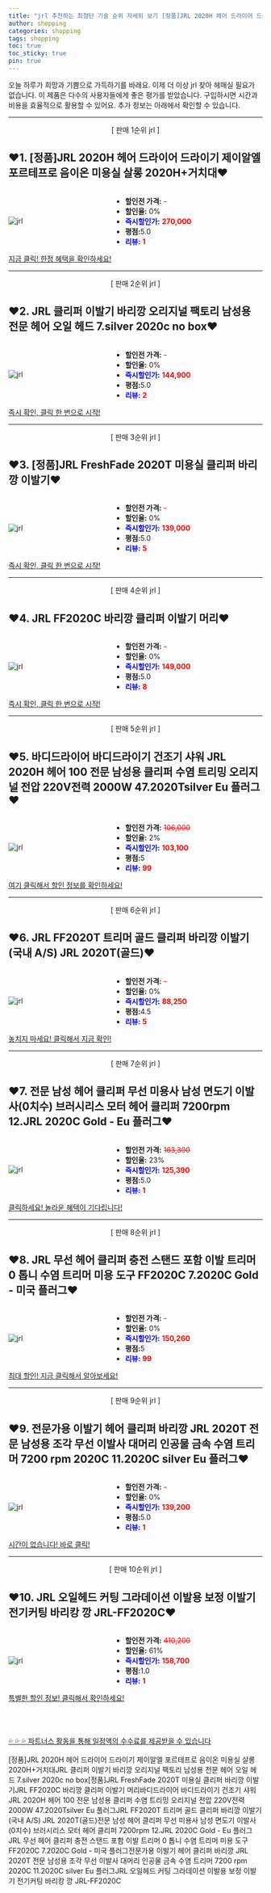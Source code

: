 ```yaml
---
title: "jrl 추천하는 최첨단 기술 순위 자세히 보기 [정품]JRL 2020H 헤어 드라이어 드라이기"
author: shopping
categories: shopping
tags: shopping
toc: true
toc_sticky: true
pin: true
---
```

오늘 하루가 희망과 기쁨으로 가득하기를 바래요. 이제 더 이상 jrl 찾아 헤매실 필요가 없습니다. 이 제품은 다수의 사용자들에게 좋은 평가를 받았습니다. 구입하시면 시간과 비용을 효율적으로 활용할 수 있어요. 추가 정보는 아래에서 확인할 수 있습니다.

---
<p class="toplist" style="margin: 0 auto; display: block; width: fit-content;">[ 판매 1순위 jrl ]</p>

<h2><strong>❤️1. [정품]JRL 2020H 헤어 드라이어 드라이기 제이알엘 포르테프로 음이온 미용실 살롱 2020H+거치대❤️</strong></h2>

<div style="display: flex; align-items: center;">
    <div style="flex: 0.4;">
        <img src="https://thumbnail10.coupangcdn.com/thumbnails/remote/230x230ex/image/vendor_inventory/879b/563dbdb1b79e7f02d7e148bf061bf46020ac7441497877f8169a502e9b33.png" alt="jrl" style="max-width: 100%;">
    </div>
    <div style="flex: 0.6; margin-left: 10px;">
        <ul>
            <li><strong>할인전 가격:</strong> <del style="color: red;">-</del></li>
            <li><strong>할인율:</strong> 0%</li>
            <li><span style='color:blue'><strong>즉시할인가:</strong></span> <span style='color:red'><strong>270,000</strong></span></li>
            <li><strong>평점:</strong>5.0</li>
            <li><span style='color:blue'><strong>리뷰:</strong></span> <span style='color:red'><strong>1</strong></span></li>
        </ul>
    </div>
</div>
<div class="center">
    <a href="https://William4Davisa.github.io?lptag=AF9450613&subid=githubio&pageKey=7699556646&traceid=V0-153&itemId=20611331121&vendorItemId=87685746145" class="myButton">
        지금 클릭! 한정 혜택을 확인하세요!
    </a>
</div>


---
<p class="toplist" style="margin: 0 auto; display: block; width: fit-content;">[ 판매 2순위 jrl ]</p>

<h2><strong>❤️2. JRL 클리퍼 이발기 바리깡 오리지널 팩토리 남성용 전문 헤어 오일 헤드 7.silver 2020c no box❤️</strong></h2>

<div style="display: flex; align-items: center;">
    <div style="flex: 0.4;">
        <img src="https://thumbnail10.coupangcdn.com/thumbnails/remote/230x230ex/image/vendor_inventory/fa84/096529b61864eba43c25b5ec4e90f6e532499174e2b83883fb2c02c4d280.jpg" alt="jrl" style="max-width: 100%;">
    </div>
    <div style="flex: 0.6; margin-left: 10px;">
        <ul>
            <li><strong>할인전 가격:</strong> <del style="color: red;">-</del></li>
            <li><strong>할인율:</strong> 0%</li>
            <li><span style='color:blue'><strong>즉시할인가:</strong></span> <span style='color:red'><strong>144,900</strong></span></li>
            <li><strong>평점:</strong>5.0</li>
            <li><span style='color:blue'><strong>리뷰:</strong></span> <span style='color:red'><strong>2</strong></span></li>
        </ul>
    </div>
</div>
<div class="center">
    <a href="https://William4Davisa.github.io?lptag=AF9450613&subid=githubio&pageKey=7546447194&traceid=V0-153&itemId=19849933609&vendorItemId=89516248396" class="myButton">
        즉시 확인, 클릭 한 번으로 시작!
    </a>
</div>


---
<p class="toplist" style="margin: 0 auto; display: block; width: fit-content;">[ 판매 3순위 jrl ]</p>

<h2><strong>❤️3. [정품]JRL FreshFade 2020T 미용실 클리퍼 바리깡 이발기❤️</strong></h2>

<div style="display: flex; align-items: center;">
    <div style="flex: 0.4;">
        <img src="https://thumbnail7.coupangcdn.com/thumbnails/remote/230x230ex/image/vendor_inventory/ef29/8243455c00761153f397c86e68bcb25b7a43a7f19a2144b8f97080aeb567.jpg" alt="jrl" style="max-width: 100%;">
    </div>
    <div style="flex: 0.6; margin-left: 10px;">
        <ul>
            <li><strong>할인전 가격:</strong> <del style="color: red;">-</del></li>
            <li><strong>할인율:</strong> 0%</li>
            <li><span style='color:blue'><strong>즉시할인가:</strong></span> <span style='color:red'><strong>139,000</strong></span></li>
            <li><strong>평점:</strong>5.0</li>
            <li><span style='color:blue'><strong>리뷰:</strong></span> <span style='color:red'><strong>5</strong></span></li>
        </ul>
    </div>
</div>
<div class="center">
    <a href="https://William4Davisa.github.io?lptag=AF9450613&subid=githubio&pageKey=6329037771&traceid=V0-153&itemId=13226827405&vendorItemId=80484993194" class="myButton">
        즉시 확인, 클릭 한 번으로 시작!
    </a>
</div>


---
<p class="toplist" style="margin: 0 auto; display: block; width: fit-content;">[ 판매 4순위 jrl ]</p>

<h2><strong>❤️4. JRL FF2020C 바리깡 클리퍼 이발기 머리❤️</strong></h2>

<div style="display: flex; align-items: center;">
    <div style="flex: 0.4;">
        <img src="https://thumbnail8.coupangcdn.com/thumbnails/remote/230x230ex/image/vendor_inventory/f7c6/0b41da99ecb3ec740f4ae3d15182ccc93e46fd13d8e25eaf9d971b91a67b.jpg" alt="jrl" style="max-width: 100%;">
    </div>
    <div style="flex: 0.6; margin-left: 10px;">
        <ul>
            <li><strong>할인전 가격:</strong> <del style="color: red;">-</del></li>
            <li><strong>할인율:</strong> 0%</li>
            <li><span style='color:blue'><strong>즉시할인가:</strong></span> <span style='color:red'><strong>149,000</strong></span></li>
            <li><strong>평점:</strong>5.0</li>
            <li><span style='color:blue'><strong>리뷰:</strong></span> <span style='color:red'><strong>8</strong></span></li>
        </ul>
    </div>
</div>
<div class="center">
    <a href="https://William4Davisa.github.io?lptag=AF9450613&subid=githubio&pageKey=5394430341&traceid=V0-153&itemId=8052714069&vendorItemId=86533995616" class="myButton">
        즉시 확인, 클릭 한 번으로 시작!
    </a>
</div>


---
<p class="toplist" style="margin: 0 auto; display: block; width: fit-content;">[ 판매 5순위 jrl ]</p>

<h2><strong>❤️5. 바디드라이어 바디드라이기 건조기 샤워 JRL 2020H 헤어 100 전문 남성용 클리퍼 수염 트리밍 오리지널 전압 220V전력 2000W 47.2020Tsilver  Eu 플러그❤️</strong></h2>

<div style="display: flex; align-items: center;">
    <div style="flex: 0.4;">
        <img src="https://thumbnail10.coupangcdn.com/thumbnails/remote/230x230ex/image/vendor_inventory/2323/fcf17af66556450c82d62f22f05defa911d173351af0ed3e6901cb2d0cb4.jpg" alt="jrl" style="max-width: 100%;">
    </div>
    <div style="flex: 0.6; margin-left: 10px;">
        <ul>
            <li><strong>할인전 가격:</strong> <del style="color: red;">106,000</del></li>
            <li><strong>할인율:</strong> 2%</li>
            <li><span style='color:blue'><strong>즉시할인가:</strong></span> <span style='color:red'><strong>103,100</strong></span></li>
            <li><strong>평점:</strong>5</li>
            <li><span style='color:blue'><strong>리뷰:</strong></span> <span style='color:red'><strong>99</strong></span></li>
        </ul>
    </div>
</div>
<div class="center">
    <a href="https://William4Davisa.github.io?lptag=AF9450613&subid=githubio&pageKey=7775462531&traceid=V0-153&itemId=21003041867&vendorItemId=88566549355" class="myButton">
        여기 클릭해서 할인 정보를 확인하세요!
    </a>
</div>


---
<p class="toplist" style="margin: 0 auto; display: block; width: fit-content;">[ 판매 6순위 jrl ]</p>

<h2><strong>❤️6. JRL FF2020T 트리머 골드 클리퍼 바리깡 이발기(국내 A/S) JRL 2020T(골드)❤️</strong></h2>

<div style="display: flex; align-items: center;">
    <div style="flex: 0.4;">
        <img src="https://thumbnail10.coupangcdn.com/thumbnails/remote/230x230ex/image/vendor_inventory/21f1/6d67ac01b307ebbec21757a5a6d9c993c94559ce0fd1cc24c128538f1bb8.jpg" alt="jrl" style="max-width: 100%;">
    </div>
    <div style="flex: 0.6; margin-left: 10px;">
        <ul>
            <li><strong>할인전 가격:</strong> <del style="color: red;">-</del></li>
            <li><strong>할인율:</strong> 0%</li>
            <li><span style='color:blue'><strong>즉시할인가:</strong></span> <span style='color:red'><strong>88,250</strong></span></li>
            <li><strong>평점:</strong>4.5</li>
            <li><span style='color:blue'><strong>리뷰:</strong></span> <span style='color:red'><strong>5</strong></span></li>
        </ul>
    </div>
</div>
<div class="center">
    <a href="https://William4Davisa.github.io?lptag=AF9450613&subid=githubio&pageKey=6653872379&traceid=V0-153&itemId=15255230205&vendorItemId=90577843695" class="myButton">
        놓치지 마세요! 클릭해서 지금 확인!
    </a>
</div>


---
<p class="toplist" style="margin: 0 auto; display: block; width: fit-content;">[ 판매 7순위 jrl ]</p>

<h2><strong>❤️7. 전문 남성 헤어 클리퍼 무선 미용사 남성 면도기 이발사(0치수) 브러시리스 모터 헤어 클리퍼 7200rpm 12.JRL 2020C Gold - Eu 플러그❤️</strong></h2>

<div style="display: flex; align-items: center;">
    <div style="flex: 0.4;">
        <img src="https://thumbnail7.coupangcdn.com/thumbnails/remote/230x230ex/image/vendor_inventory/3a69/e4c36cbedaaf9e642547747191c8bc4223376b1d137d1fde4fc6da7d6fb3.png" alt="jrl" style="max-width: 100%;">
    </div>
    <div style="flex: 0.6; margin-left: 10px;">
        <ul>
            <li><strong>할인전 가격:</strong> <del style="color: red;">163,300</del></li>
            <li><strong>할인율:</strong> 23%</li>
            <li><span style='color:blue'><strong>즉시할인가:</strong></span> <span style='color:red'><strong>125,390</strong></span></li>
            <li><strong>평점:</strong>5.0</li>
            <li><span style='color:blue'><strong>리뷰:</strong></span> <span style='color:red'><strong>1</strong></span></li>
        </ul>
    </div>
</div>
<div class="center">
    <a href="https://William4Davisa.github.io?lptag=AF9450613&subid=githubio&pageKey=7369200735&traceid=V0-153&itemId=19005392926&vendorItemId=86968019876" class="myButton">
        클릭하세요! 놀라운 혜택이 기다립니다!
    </a>
</div>


---
<p class="toplist" style="margin: 0 auto; display: block; width: fit-content;">[ 판매 8순위 jrl ]</p>

<h2><strong>❤️8. JRL 무선 헤어 클리퍼 충전 스탠드 포함 이발 트리머 0 톱니 수염 트리머 미용 도구 FF2020C 7.2020C  Gold - 미국 플러그❤️</strong></h2>

<div style="display: flex; align-items: center;">
    <div style="flex: 0.4;">
        <img src="https://thumbnail6.coupangcdn.com/thumbnails/remote/230x230ex/image/vendor_inventory/a849/c29abf90ef7078a061ebdcdd0bced8f824b743f9cd4d34bbdde18407d8f7.jpg" alt="jrl" style="max-width: 100%;">
    </div>
    <div style="flex: 0.6; margin-left: 10px;">
        <ul>
            <li><strong>할인전 가격:</strong> <del style="color: red;">-</del></li>
            <li><strong>할인율:</strong> 0%</li>
            <li><span style='color:blue'><strong>즉시할인가:</strong></span> <span style='color:red'><strong>150,260</strong></span></li>
            <li><strong>평점:</strong>5</li>
            <li><span style='color:blue'><strong>리뷰:</strong></span> <span style='color:red'><strong>99</strong></span></li>
        </ul>
    </div>
</div>
<div class="center">
    <a href="https://William4Davisa.github.io?lptag=AF9450613&subid=githubio&pageKey=7827465113&traceid=V0-153&itemId=21280031350&vendorItemId=88357965942" class="myButton">
        최대 할인! 지금 클릭해서 알아보세요!
    </a>
</div>


---
<p class="toplist" style="margin: 0 auto; display: block; width: fit-content;">[ 판매 9순위 jrl ]</p>

<h2><strong>❤️9. 전문가용 이발기 헤어 클리퍼 바리깡 JRL 2020T 전문 남성용 조각 무선 이발사 대머리 인공물 금속 수염 트리머 7200 rpm 2020C 11.2020C silver  Eu 플러그❤️</strong></h2>

<div style="display: flex; align-items: center;">
    <div style="flex: 0.4;">
        <img src="https://thumbnail9.coupangcdn.com/thumbnails/remote/230x230ex/image/vendor_inventory/a234/47c029f1a0ce9d19081d43dab576f474f6030c65efc21547afa7f836dcd9.jpg" alt="jrl" style="max-width: 100%;">
    </div>
    <div style="flex: 0.6; margin-left: 10px;">
        <ul>
            <li><strong>할인전 가격:</strong> <del style="color: red;">-</del></li>
            <li><strong>할인율:</strong> 0%</li>
            <li><span style='color:blue'><strong>즉시할인가:</strong></span> <span style='color:red'><strong>139,200</strong></span></li>
            <li><strong>평점:</strong>5.0</li>
            <li><span style='color:blue'><strong>리뷰:</strong></span> <span style='color:red'><strong>1</strong></span></li>
        </ul>
    </div>
</div>
<div class="center">
    <a href="https://William4Davisa.github.io?lptag=AF9450613&subid=githubio&pageKey=7835467329&traceid=V0-153&itemId=21317545582&vendorItemId=88680594520" class="myButton">
        시간이 없습니다! 바로 클릭!
    </a>
</div>


---
<p class="toplist" style="margin: 0 auto; display: block; width: fit-content;">[ 판매 10순위 jrl ]</p>

<h2><strong>❤️10. JRL 오일헤드 커팅 그라데이션 이발용 보정 이발기 전기커팅 바리캉 깡 JRL-FF2020C❤️</strong></h2>

<div style="display: flex; align-items: center;">
    <div style="flex: 0.4;">
        <img src="https://thumbnail8.coupangcdn.com/thumbnails/remote/230x230ex/image/vendor_inventory/bc4b/6265d2b900c95bd2800ecfed500f9832a70a262fde71217d5df0a766bbff.jpg" alt="jrl" style="max-width: 100%;">
    </div>
    <div style="flex: 0.6; margin-left: 10px;">
        <ul>
            <li><strong>할인전 가격:</strong> <del style="color: red;">410,200</del></li>
            <li><strong>할인율:</strong> 61%</li>
            <li><span style='color:blue'><strong>즉시할인가:</strong></span> <span style='color:red'><strong>158,700</strong></span></li>
            <li><strong>평점:</strong>1.0</li>
            <li><span style='color:blue'><strong>리뷰:</strong></span> <span style='color:red'><strong>1</strong></span></li>
        </ul>
    </div>
</div>
<div class="center">
    <a href="https://William4Davisa.github.io?lptag=AF9450613&subid=githubio&pageKey=5621126703&traceid=V0-153&itemId=9114142206&vendorItemId=76400276525" class="myButton">
        특별한 할인 정보! 클릭해서 확인하세요!
    </a>
</div>

<br><br><br>[💦 💦 💦 파트너스 활동을 통해 일정액의 수수료를 제공받을 수 있습니다](https://link.coupang.com/a/bcpT2c)<br><br>[정품]JRL 2020H 헤어 드라이어 드라이기 제이알엘 포르테프로 음이온 미용실 살롱 2020H+거치대JRL 클리퍼 이발기 바리깡 오리지널 팩토리 남성용 전문 헤어 오일 헤드 7.silver 2020c no box[정품]JRL FreshFade 2020T 미용실 클리퍼 바리깡 이발기JRL FF2020C 바리깡 클리퍼 이발기 머리바디드라이어 바디드라이기 건조기 샤워 JRL 2020H 헤어 100 전문 남성용 클리퍼 수염 트리밍 오리지널 전압 220V전력 2000W 47.2020Tsilver  Eu 플러그JRL FF2020T 트리머 골드 클리퍼 바리깡 이발기(국내 A/S) JRL 2020T(골드)전문 남성 헤어 클리퍼 무선 미용사 남성 면도기 이발사(0치수) 브러시리스 모터 헤어 클리퍼 7200rpm 12.JRL 2020C Gold - Eu 플러그JRL 무선 헤어 클리퍼 충전 스탠드 포함 이발 트리머 0 톱니 수염 트리머 미용 도구 FF2020C 7.2020C  Gold - 미국 플러그전문가용 이발기 헤어 클리퍼 바리깡 JRL 2020T 전문 남성용 조각 무선 이발사 대머리 인공물 금속 수염 트리머 7200 rpm 2020C 11.2020C silver  Eu 플러그JRL 오일헤드 커팅 그라데이션 이발용 보정 이발기 전기커팅 바리캉 깡 JRL-FF2020C